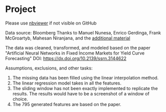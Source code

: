 # Project


Please use [nbviewer]([url](https://nbviewer.org/)https://nbviewer.org/) if not visible on GitHub


Data source: Bloomberg
Thanks to Manuel Nunesa, Enrico Gerdinga, Frank McGroartyb, Mahesan Niranjana, and the [additional material]([url](https://eprints.soton.ac.uk/425965/)https://eprints.soton.ac.uk/425965/)

The data was cleaned, transformed, and modeled based on the paper "Artificial Neural Networks in Fixed Income Markets for Yield Curve Forecasting" DOI: https://dx.doi.org/10.2139/ssrn.3144622

Assumptions, exclusions, and other tasks:

1. The missing data has been filled using the linear interpolation method.
2. The linear regression model takes in all the features.
3. The sliding window has not been exactly implemented to replicate the results. The results would have to be a screenshot of a window of choice.
4. The 795 generated features are based on the paper.


